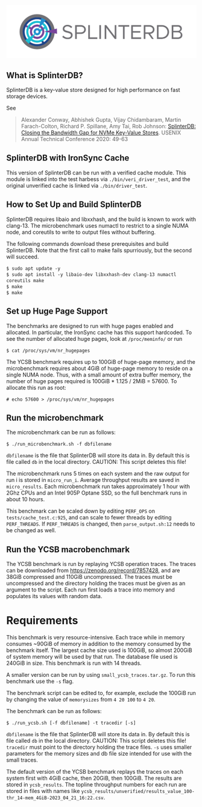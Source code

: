 ![SplinterDB Project Logo](docs/images/splinterDB-logo.png)

## What is SplinterDB?
SplinterDB is a key-value store designed for high performance on fast storage devices.

See
> Alexander Conway, Abhishek Gupta, Vijay Chidambaram, Martin Farach-Colton, Richard P. Spillane, Amy Tai, Rob Johnson:
[SplinterDB: Closing the Bandwidth Gap for NVMe Key-Value Stores](https://www.usenix.org/conference/atc20/presentation/conway). USENIX Annual Technical Conference 2020: 49-63

## SplinterDB with IronSync Cache

This version of SplinterDB can be run with a verified cache module. This module is linked into the test harbess via `./bin/veri_driver_test`, and the original unverified cache is linked via `./bin/driver_test`.

## How to Set Up and Build SplinterDB

SplinterDB requires libaio and libxxhash, and the build is known to work with clang-13. The microbenchmark uses numactl to restrict to a single NUMA node, and coreutils to write to output files without buffering.

The following commands download these prerequisites and build SplinterDB. Note that the first call to make fails spurriously, but the second will succeed.

```shell
$ sudo apt update -y
$ sudo apt install -y libaio-dev libxxhash-dev clang-13 numactl coreutils make
$ make
$ make
```

## Set up Huge Page Support

The benchmarks are designed to run with huge pages enabled and allocated. In particular, the IronSync cache has this support hardcoded. To see the number of allocated huge pages, look at `/proc/meminfo/` or run

```shell
$ cat /proc/sys/vm/nr_hugepages
```

The YCSB benchmark requires up to 100GiB of huge-page memory, and the microbenchmark requires about 4GiB of huge-page memory to reside on a single NUMA node. Thus, with a small amount of extra buffer memory, the number of huge pages required is 100GiB * 1.125 / 2MiB = 57600. To allocate this run as root:

```shell
# echo 57600 > /proc/sys/vm/nr_hugepages
```

## Run the microbenchmark

The microbenchmark can be run as follows:

```shell
$ ./run_microbenchmark.sh -f dbfilename
```

`dbfilename` is the file that SplinterDB will store its data in. By default this is file called `db` in the local directory. CAUTION: This script deletes this file!

The microbenchmark runs 5 times on each system and the raw output for run i is stored in `micro_run_i`. Average throughput results are saved in `micro_results`. Each microbenchmark run takes approximately 1 hour with 2Ghz CPUs and an Intel 905P Optane SSD, so the full benchmark runs in about 10 hours.

This benchmark can be scaled down by editing `PERF_OPS` on `tests/cache_test.c:925`, and can scale to fewer threads by editing `PERF_THREADS`. If `PERF_THREADS` is changed, then `parse_output.sh:12` needs to be changed as well.

## Run the YCSB macrobenchmark

The YCSB benchmark is run by replaying YCSB operation traces. The traces can be downloaded from https://zenodo.org/record/7857428, and are 38GiB compressed and 110GiB uncompressed. The traces must be uncompressed and the directory holding the traces must be given as an argument to the script. Each run first loads a trace into memory and populates its values with random data.

# Requirements

This benchmark is very resource-intensive. Each trace while in memory consumes ~90GiB of memory in addition to the memory consumed by the benchmark itself. The largest cache size used is 100GiB, so almost 200GiB of system memory will be used by that run. The database file used is 240GiB in size. This benchmark is run with 14 threads.

A smaller version can be run by using `small_ycsb_traces.tar.gz`. To run this benchmark use the `-s` flag.

The benchmark script can be edited to, for example, exclude the 100GiB run by changing the value of `memorysizes` from `4 20 100` to `4 20`.

The benchmark can be run as follows:
```shell
$ ./run_ycsb.sh [-f dbfilename] -t tracedir [-s]
```

`dbfilename` is the file that SplinterDB will store its data in. By default this is file called `db` in the local directory. CAUTION: This script deletes this file! `tracedir` must point to the directory holding the trace files. `-s` uses smaller parameters for the memory sizes and db file size intended for use with the small traces.

The default version of the YCSB benchmark replays the traces on each system first with 4GiB cache, then 20GiB, then 100GiB. The results are stored in `ycsb_results`. The topline throughput numbers for each run are stored in files with names like `ycsb_results/unverified/results_value_100-thr_14-mem_4GiB-2023_04_21_16:22.csv`.
